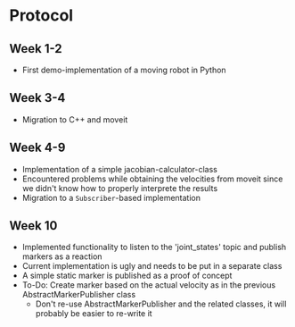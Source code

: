 # Protocol

## Week 1-2 

- First demo-implementation of a moving robot in Python 


## Week 3-4

- Migration to C++ and moveit


## Week 4-9

- Implementation of a simple jacobian-calculator-class
- Encountered problems while obtaining the velocities from moveit since we 
  didn't know how to properly interprete the results
- Migration to a `Subscriber`-based implementation


## Week 10

- Implemented functionality to listen to the 'joint_states' topic and publish markers as a reaction
- Current implementation is ugly and needs to be put in a separate class
- A simple static marker is published as a proof of concept
- To-Do: Create marker based on the actual velocity as in the previous AbstractMarkerPublisher class
  - Don't re-use AbstractMarkerPublisher and the related classes, it will probably be easier to re-write it
